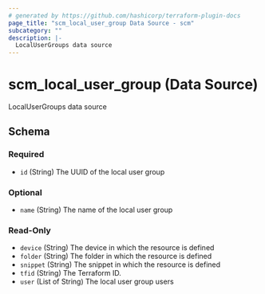 ```yaml
---
# generated by https://github.com/hashicorp/terraform-plugin-docs
page_title: "scm_local_user_group Data Source - scm"
subcategory: ""
description: |-
  LocalUserGroups data source
---
```


# scm_local_user_group (Data Source)

LocalUserGroups data source



<!-- schema generated by tfplugindocs -->
## Schema

### Required

- `id` (String) The UUID of the local user group

### Optional

- `name` (String) The name of the local user group

### Read-Only

- `device` (String) The device in which the resource is defined
- `folder` (String) The folder in which the resource is defined
- `snippet` (String) The snippet in which the resource is defined
- `tfid` (String) The Terraform ID.
- `user` (List of String) The local user group users
